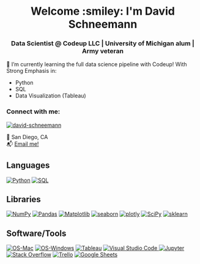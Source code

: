 <h1 align="center">Welcome :smiley: I'm David Schneemann</h1>
<h3 align="center">Data Scientist @ Codeup LLC | University of Michigan alum | Army veteran</h3>


🌱 I’m currently learning the full data science pipeline with Codeup! With Strong Emphasis in:
  - Python
  - SQL
  - Data Visualization (Tableau)


<h3 align="left">Connect with me:</h3>
<a href="https://www.linkedin.com/in/davidschneemann/" target="blank"><img align="center" src="https://img.shields.io/badge/LinkedIn-blue?style=flat&logo=linkedin&labelColor=black" alt="david-schneemann" /></a>

:round_pushpin: San Diego, CA<br />
📬  [Email me!](mailto:david.schneemann1@gmail.com)


## Languages
<p>
  <a href="#"><img alt="Python" src="https://img.shields.io/badge/Python-00498D.svg?logo=python&logoColor=white"></a>
  <a href="#"><img alt="SQL" src="https://custom-icon-badges.herokuapp.com/badge/SQL-02386E.svg?logo=database&logoColor=white"></a>
</p>
  
## Libraries
<p>
  <a href="#"><img alt="NumPy" src="https://img.shields.io/badge/Numpy-225366.svg?logo=numpy&logoColor=white"></a>
  <a href="#"><img alt="Pandas" src="https://img.shields.io/badge/Pandas-2A677F.svg?logo=pandas&logoColor=white"></a>
  <a href="#"><img alt="Matplotlib" src="https://img.shields.io/badge/Matplotlib-337C99.svg?logo=matplotlib-python&logoColor=white"></a>
  <a href="#"><img alt="seaborn" src="https://img.shields.io/badge/seaborn-3B91B2.svg?logo=pandas&logoColor=white"></a>
  <a href="#"><img alt="plotly" src="https://img.shields.io/badge/plotly-44A6CC.svg?logo=plotly-python&logoColor=white"></a>
  <a href="#"><img alt="SciPy" src="https://img.shields.io/badge/SciPy-4CBBE5.svg?logo=scipy&logoColor=white"></a>
  <a href="#"><img alt="sklearn" src="https://img.shields.io/badge/sklearn-55d0ff.svg?logo=scikitlearn&logoColor=white"></a>
</p>

## Software/Tools
<p>
  <a href="#"><img alt="OS-Mac" src="https://img.shields.io/badge/-OS%20Mac-555555?logo=apple&logoColor=white"></a>
  <a href="#"><img alt="OS-Windows" src="https://img.shields.io/badge/-OS%20Windows-555555?logo=windows&logoColor=blue"></a>
  <a href="#"><img alt="Tableau" src="https://img.shields.io/badge/Tableau-25454C.svg?logo=tableau&logoColor=white"></a>
  <a href="#"><img alt="Visual Studio Code" src="https://img.shields.io/badge/Visual%20Studio%20Code-3D747F.svg?logo=visual-studio-code&logoColor=white">
  <a href="#"><img alt="Jupyter" src="https://img.shields.io/badge/Jupyter-4A8B99.svg?logo=Jupyter&logoColor=white"></a>
  <a href="#"><img alt="Stack Overflow" src="https://img.shields.io/badge/-Stack%20Overflow-63B9CC?logo=stack-overflow&logoColor=white"></a>
  <a href="#"><img alt="Trello" src="https://img.shields.io/badge/Trello-7ce8ff.svg?logo=Trello&logoColor=white"></a>
  <a href="#"><img alt="Google Sheets" src="https://img.shields.io/badge/Google%20Sheets-89EAFF.svg?logo=google%20sheets&logoColor=white"></a>
</p>
 
